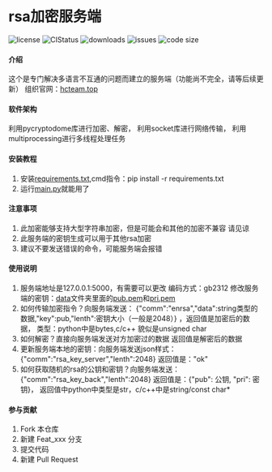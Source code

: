 # rsa加密服务端
![license](https://img.shields.io/github/license/quqiOnfree/rsa-encryption-serve)
![CIStatus](https://img.shields.io/github/workflow/status/quqiOnfree/rsa-encryption-serve/Gradle%20CI)
![downloads](https://img.shields.io/github/downloads/quqiOnfree/rsa-encryption-server/total)
![issues](https://img.shields.io/github/issues/quqiOnfree/rsa-encryption-serve)
![code size](https://img.shields.io/github/languages/code-size/quqiOnfree/rsa-encryption-server)

#### 介绍
这个是专门解决多语言不互通的问题而建立的服务端（功能尚不完全，请等后续更新）
组织官网：[hcteam.top](https://hcteam.top/)

#### 软件架构
利用pycryptodome库进行加密、解密，
利用socket库进行网络传输，
利用multiprocessing进行多线程处理任务


#### 安装教程

1.  安装[requirements.txt](requirements.txt),cmd指令：pip install -r requirements.txt
2.  运行[main.py](main.py)就能用了

#### 注意事项

1.  此加密能够支持大型字符串加密，但是可能会和其他的加密不兼容
    请见谅
2.  此服务端的密钥生成可以用于其他rsa加密
3.  建议不要发送错误的命令，可能服务端会报错

#### 使用说明

1.  服务端地址是127.0.0.1:5000，有需要可以更改
    编码方式：gb2312
    修改服务端的密钥：[data](./data)文件夹里面的[pub.pem](./data/pub.pem)和[pri.pem](./data/pri.pem)
2.  如何传输加密指令？向服务端发送：
    {"comm":"enrsa","data":string类型的数据,"key":pub,"lenth":密钥大小（一般是2048）}
    ，返回值是加密后的数据，
    类型：python中是bytes,c/c++ 貌似是unsigned char
3.  如何解密？直接向服务端发送对方加密过的数据
    返回值是解密后的数据
4.  更新服务端本地的密钥：向服务端发送json样式：
    {"comm":"rsa_key_server","lenth":2048}
    返回值是："ok"
5.  如何获取随机的rsa的公钥和密钥？向服务端发送：
    {"comm":"rsa_key_back","lenth":2048}
    返回值是：{"pub": 公钥, "pri": 密钥}，
    返回值中python中类型是str，c/c++中是string/const char*

#### 参与贡献

1.  Fork 本仓库
2.  新建 Feat_xxx 分支
3.  提交代码
4.  新建 Pull Request
